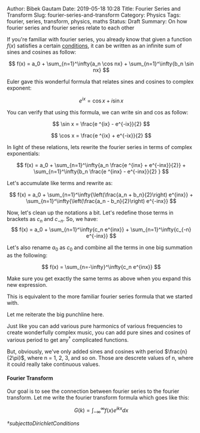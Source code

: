 Author: Bibek Gautam
Date: 2019-05-18 10:28
Title: Fourier Series and Transform
Slug: fourier-series-and-transform
Category: Physics
Tags: fourier, series, transform, physics, maths
Status: Draft
Summary: On how fourier series and fourier series relate to each other


If you're familiar with fourier series, you already know that given a function $f(x)$ satisfies a
certain [conditions](), it can be written as an infinite sum of sines and cosines as follow:

$$ f(x) = a_0 + \sum_{n=1}^\infty{a_n \cos nx} + \sum_{n=1}^\infty{b_n \sin nx} $$

Euler gave this wonderful formula that relates sines and cosines to complex exponent:

$$ e ^{ix} = \cos x + i \sin x $$

You can verify that using this formula, we can write sin and cos as follow:

$$ \sin x =  \frac{e ^{ix} - e^{-ix}}{2} $$

$$ \cos x =  \frac{e ^{ix} + e^{-ix}}{2} $$


In light of these relations, lets rewrite the fourier series in terms of complex exponentials:

$$ f(x) = a_0 + \sum_{n=1}^\infty{a_n \frac{e ^{inx} + e^{-inx}}{2}} + \sum_{n=1}^\infty{b_n \frac{e ^{inx} - e^{-inx}}{2} } $$

Let's accumulate like terms and rewrite as:

$$ f(x) = a_0 + \sum_{n=1}^\infty{\left(\frac{a_n + b_n}{2}\right) e^{inx}} + \sum_{n=1}^\infty{\left(\frac{a_n - b_n}{2}\right) e^{-inx}} $$

Now, let's clean up the notations a bit. Let's redefine those terms in brackets as $c_n$ and $c_{-n}$. So, we have:
$$ f(x) = a_0 + \sum_{n=1}^\infty{c_n e^{inx}} + \sum_{n=1}^\infty{c_{-n} e^{-inx}} $$

Let's also rename $a_0$ as $c_0$ and combine all the terms in one big summation as the following:

$$ f(x) = \sum_{n=-\infty}^\infty{c_n e^{inx}} $$

Make sure you get exactly the same terms as above when you expand this new expression.

This is equivalent to the more familiar fourier series formula that we started with.

Let me reiterate the big punchline here.

Just like you can add various pure harmonics of various frequencies to create wonderfully complex music, you can add pure sines and cosines of various period to get any$^\dagger$ complicated functions.

But, obviously, we've only added sines and cosines with period $\frac{n}{2\pi}$, where n = 1, 2, 3,
and so on. Those are descrete values of n, where it could really take continuous values.

#### Fourier Transform

Our goal is to see the connection between fourier series to the fourier transform. Let me write the
fourier transform formula which goes like this:

$$ G(k) = \int_{-\infty}^{\infty}{f(x)e^{ikx} dx} $$


*$\dagger subject to Dirichlet Conditions$*
